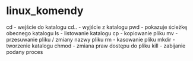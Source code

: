 # linux_komendy
cd - wejście do katalogu
cd.. - wyjście z katalogu
pwd - pokazuje ścieżkę obecnego katalogu
ls - listowanie katalogu
cp - kopiowanie pliku
mv - przesuwanie pliku / zmiany nazwy pliku
rm - kasowanie pliku
mkdir - tworzenie katalogu
chmod - zmiana praw dostępu do pliku
kill - zabijanie podany proces
